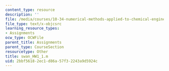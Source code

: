 ```yaml
---
content_type: resource
description: ''
file: /media/courses/10-34-numerical-methods-applied-to-chemical-engineering-fall-2015/2bbf56182ec1d86a57f32243a9d5924c_swan_HW1_1.m
file_type: text/x-objcsrc
learning_resource_types:
- Assignments
ocw_type: OCWFile
parent_title: Assignments
parent_type: CourseSection
resourcetype: Other
title: swan_HW1_1.m
uid: 2bbf5618-2ec1-d86a-57f3-2243a9d5924c
---
```

